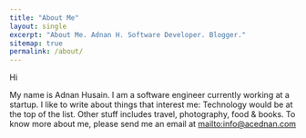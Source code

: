 ```yaml
---
title: "About Me"
layout: single
excerpt: "About Me. Adnan H. Software Developer. Blogger."
sitemap: true
permalink: /about/
---
```


Hi 

My name is Adnan Husain. I am a software engineer currently working at a startup. I like to write about things that interest me: Technology would be at the top of the list. Other stuff includes travel, photography, food & books. To know more about me, please send me an email at <mailto:info@acednan.com>